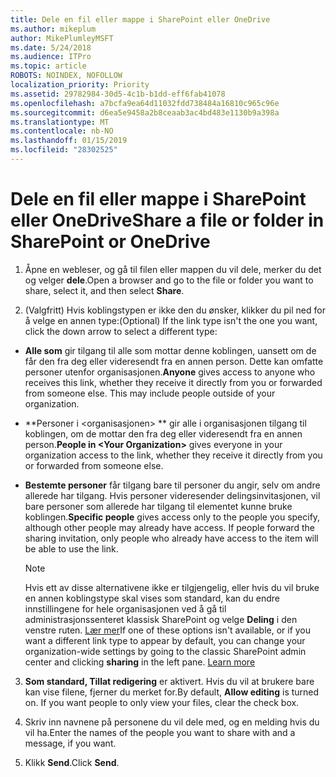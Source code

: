 ```yaml
---
title: Dele en fil eller mappe i SharePoint eller OneDrive
ms.author: mikeplum
author: MikePlumleyMSFT
ms.date: 5/24/2018
ms.audience: ITPro
ms.topic: article
ROBOTS: NOINDEX, NOFOLLOW
localization_priority: Priority
ms.assetid: 29782984-30d5-4c1b-b1dd-eff6fab41078
ms.openlocfilehash: a7bcfa9ea64d11032fdd738484a16810c965c96e
ms.sourcegitcommit: d6ea5e9458a2b8ceaab3ac4bd483e1130b9a398a
ms.translationtype: MT
ms.contentlocale: nb-NO
ms.lasthandoff: 01/15/2019
ms.locfileid: "28302525"
---
```

# <a name="share-a-file-or-folder-in-sharepoint-or-onedrive"></a><span data-ttu-id="aa04f-102">Dele en fil eller mappe i SharePoint eller OneDrive</span><span class="sxs-lookup"><span data-stu-id="aa04f-102">Share a file or folder in SharePoint or OneDrive</span></span>

1. <span data-ttu-id="aa04f-103">Åpne en webleser, og gå til filen eller mappen du vil dele, merker du det og velger **dele**.</span><span class="sxs-lookup"><span data-stu-id="aa04f-103">Open a browser and go to the file or folder you want to share, select it, and then select **Share**.</span></span> 
    
2. <span data-ttu-id="aa04f-104">(Valgfritt) Hvis koblingstypen er ikke den du ønsker, klikker du pil ned for å velge en annen type:</span><span class="sxs-lookup"><span data-stu-id="aa04f-104">(Optional) If the link type isn't the one you want, click the down arrow to select a different type:</span></span>
    
  - <span data-ttu-id="aa04f-p101">**Alle som** gir tilgang til alle som mottar denne koblingen, uansett om de får den fra deg eller videresendt fra en annen person. Dette kan omfatte personer utenfor organisasjonen.</span><span class="sxs-lookup"><span data-stu-id="aa04f-p101">**Anyone** gives access to anyone who receives this link, whether they receive it directly from you or forwarded from someone else. This may include people outside of your organization.</span></span> 
    
  - <span data-ttu-id="aa04f-107">\*\*Personer i \<organisasjonen\> \*\* gir alle i organisasjonen tilgang til koblingen, om de mottar den fra deg eller videresendt fra en annen person.</span><span class="sxs-lookup"><span data-stu-id="aa04f-107">**People in \<Your Organization\>** gives everyone in your organization access to the link, whether they receive it directly from you or forwarded from someone else.</span></span> 
    
  - <span data-ttu-id="aa04f-p102">**Bestemte personer** får tilgang bare til personer du angir, selv om andre allerede har tilgang. Hvis personer videresender delingsinvitasjonen, vil bare personer som allerede har tilgang til elementet kunne bruke koblingen.</span><span class="sxs-lookup"><span data-stu-id="aa04f-p102">**Specific people** gives access only to the people you specify, although other people may already have access. If people forward the sharing invitation, only people who already have access to the item will be able to use the link.</span></span> 
    
    > [!NOTE]
    > <span data-ttu-id="aa04f-p103">Hvis ett av disse alternativene ikke er tilgjengelig, eller hvis du vil bruke en annen koblingstype skal vises som standard, kan du endre innstillingene for hele organisasjonen ved å gå til administrasjonssenteret klassisk SharePoint og velge **Deling** i den venstre ruten. [Lær mer](https://go.microsoft.com/fwlink/?linkid=866426)</span><span class="sxs-lookup"><span data-stu-id="aa04f-p103">If one of these options isn't available, or if you want a different link type to appear by default, you can change your organization-wide settings by going to the classic SharePoint admin center and clicking **sharing** in the left pane. [Learn more](https://go.microsoft.com/fwlink/?linkid=866426)</span></span>
  
3. <span data-ttu-id="aa04f-p104">**Som standard, Tillat redigering** er aktivert. Hvis du vil at brukere bare kan vise filene, fjerner du merket for.</span><span class="sxs-lookup"><span data-stu-id="aa04f-p104">By default, **Allow editing** is turned on. If you want people to only view your files, clear the check box.</span></span> 
    
4. <span data-ttu-id="aa04f-114">Skriv inn navnene på personene du vil dele med, og en melding hvis du vil ha.</span><span class="sxs-lookup"><span data-stu-id="aa04f-114">Enter the names of the people you want to share with and a message, if you want.</span></span>
    
5. <span data-ttu-id="aa04f-115">Klikk **Send**.</span><span class="sxs-lookup"><span data-stu-id="aa04f-115">Click **Send**.</span></span> 
    

